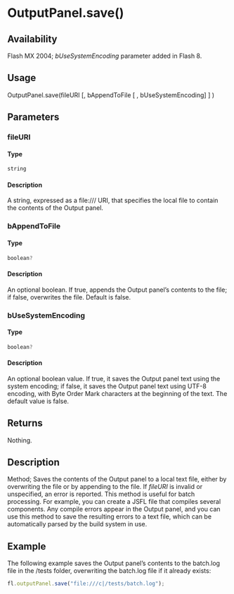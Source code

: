 # OutputPanel.save()

## Availability

Flash MX 2004; *bUseSystemEncoding* parameter added in Flash 8.

## Usage

OutputPanel.save(fileURI [, bAppendToFile [ , bUseSystemEncoding] ] )

## Parameters

### **fileURI**

#### Type

```typescript
string
```

#### Description

A string, expressed as a file:/// URI, that specifies the local file to contain the contents of the Output panel.

### **bAppendToFile**

#### Type

```typescript
boolean?
```

#### Description

An optional boolean. If true, appends the Output panel’s contents to the file; if false, overwrites the file. Default is false.

### **bUseSystemEncoding**

#### Type

```typescript
boolean?
```

#### Description

An optional boolean value. If true, it saves the Output panel text using the system encoding; if false, it saves the Output panel text using UTF-8 encoding, with Byte Order Mark characters at the beginning of the text. The default value is false.

## Returns

Nothing.

## Description

Method; Saves the contents of the Output panel to a local text file, either by overwriting the file or by appending to the file.
If *fileURI* is invalid or unspecified, an error is reported.
This method is useful for batch processing. For example, you can create a JSFL file that compiles several components. Any compile errors appear in the Output panel, and you can use this method to save the resulting errors to a text file, which can be automatically parsed by the build system in use.

## Example

The following example saves the Output panel’s contents to the batch.log file in the /tests
folder, overwriting the batch.log file if it already exists:

```javascript
fl.outputPanel.save("file:///c|/tests/batch.log");
```
